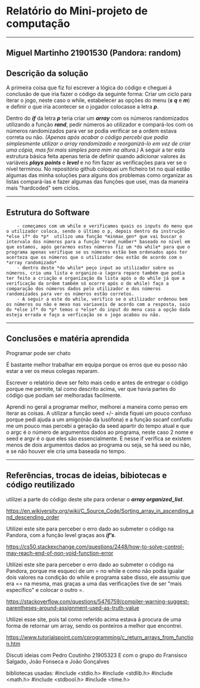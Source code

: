 # Relatório do Mini-projeto de computação
----
## Miguel Martinho 21901530 (Pandora: random)

## Descrição da solução
A primeira coisa que fiz foi escrever a lógica do código e cheguei á conclusão de que iria fazer o código da seguinte forma: Criar um ciclo para iterar o jogo, neste caso o while, estabelecer as opções do menu (***s*** ***q*** e ***m***) e definir o que iria acontecer se o jogador colocasse a letra ***p***. 

Dentro do ***if*** da letra ***p*** teria criar um ***array*** com os números randomizados utilizando a função ***rand***, pedir números ao utilizador e compará-los com os números randomizados para ver se podia verificar se a ordem estava correta ou não. *(Apenas após acabar o código percebi que podia simplesmente utilizar o array randomizado e reorganizá-lo em vez de criar uma cópia, mas foi mais simples para mim na altura.)* A seguir a ter esta estrutura básica feita apenas teria de definir quando adicionar valores ás variáveis ***plays*** ***points*** e ***level*** e no fim fazer as verificações para ver se o nível terminou. No repositório github coloquei um ficheiro txt no qual estão algumas das minha soluções para alguns dos problemas como organizar as listas compará-las e fazer algumas das funções que usei, mas da maneira mais "hardcoded" sem ciclos.

----
## Estrutura do Software
        - começamos com um while e verificamos quais os inputs do menu que o utilizador coloca, sendo o último o p, depois dentro da instrução *else if* do *p*  utilizo uma função *minmax_gen* que vai buscar o intervalo dos números para a função *rand_number* baseado no nível em que estamos, após gerarmos estes números fiz um *do while* para que o programa apenas verifique se os números estão bem ordenados após ter acerteza que os números que o utilizador deu estão de acordo com o *array randomizado*
        - dentro deste *do while* peço input ao utilizador sobre os números, crio uma lista e organizo-a (agora reparo também que podia ter feito a criação e organização da lista após o do while já que a verificação da ordem também só ocorre após o do while) faço a comparação dos números dados pelo utilizador e dos números randomizados para ver os números estão corretos.
        - A seguir a este do while, verifico se o utilizador ordenou bem os números ou não e mexo nas variaveis de acordo com a resposta, saio do *else if* do *p* temos o *else* do input do menu caso a opção dada esteja errada e faço a verficação se o jogo acabou ou não. 

-----
## Conclusões e matéria aprendida

Programar pode ser chato

É bastante melhor trabalhar em equipa porque os erros que eu posso não estar a ver os meus colegas reparam.

Escrever o relatório deve ser feito mais cedo e antes de entregar o código porque me permite, tal como descrito acima, ver que havia partes do código que podiam ser melhoradas facilmente.

Aprendi no geral a programar melhor, melhorei a maneira como penso em iterar as coisas.
A utilizar a função seed +/- ainda fiquei um pouco confuso porque pedi ajuda a um amigo(não da lusófona) e a função sscanf confudiu me um pouco mas percebi a geração da seed apartir do tempo atual e que o argc é o número de argumentos dados ao programa, neste caso 2 nome e seed e argv é o que eles são essencialmente. E nesse if verifica se existem menos de dois argumentos dados ao programa ou seja, se há seed ou não, e se não houver ele cria uma baseada no tempo.

-----
## Referências, trocas de ideias, bibiotecas e código reutilizado
utilizei a parte do código deste site para ordenar o ***array organized_list***.

https://en.wikiversity.org/wiki/C_Source_Code/Sorting_array_in_ascending_and_descending_order

Utilizei este site para perceber o erro dado ao submeter o código na Pandora, com a função level graças aos ***if's***.

https://cs50.stackexchange.com/questions/2448/how-to-solve-control-may-reach-end-of-non-void-function-error 

Utilizei este site para perceber o erro dado ao submeter o código na Pandora, porque me esqueci de um = no while e como não podia igualar dois valores na condição do while e programa sabe disso, ele assumiu que era == na mesma, mas graças a uma das verificações tive de ser "mais específico" e colocar o outro =.

https://stackoverflow.com/questions/5476759/compiler-warning-suggest-parentheses-around-assignment-used-as-truth-value

Utilizei esse site, pois tal como referido acima estava á procura de uma forma de retornar um array, sendo os ponteiros a melhor que encontrei.

https://www.tutorialspoint.com/cprogramming/c_return_arrays_from_function.htm

Discuti ideias com 
Pedro Coutinho 21905323
E com o grupo do Fransisco Salgado, João Fonseca e João Gonçalves

bibliotecas usadas:
#include <stdio.h>
#include <stdlib.h>
#include <math.h>
#include <stdbool.h>
#include <time.h>